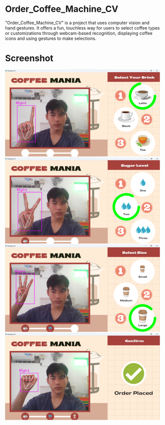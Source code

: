 # Order_Coffee_Machine_CV
"Order_Coffee_Machine_CV" is a project that uses computer vision and hand gestures. 
It offers a fun, touchless way for users to select coffee types or customizations through webcam-based recognition, 
displaying coffee icons and using gestures to make selections.

# Screenshot
![Image 1](img1.png)
![Image 2](img2.png)
![Image 3](img3.png)
![Image 4](img4.png)


